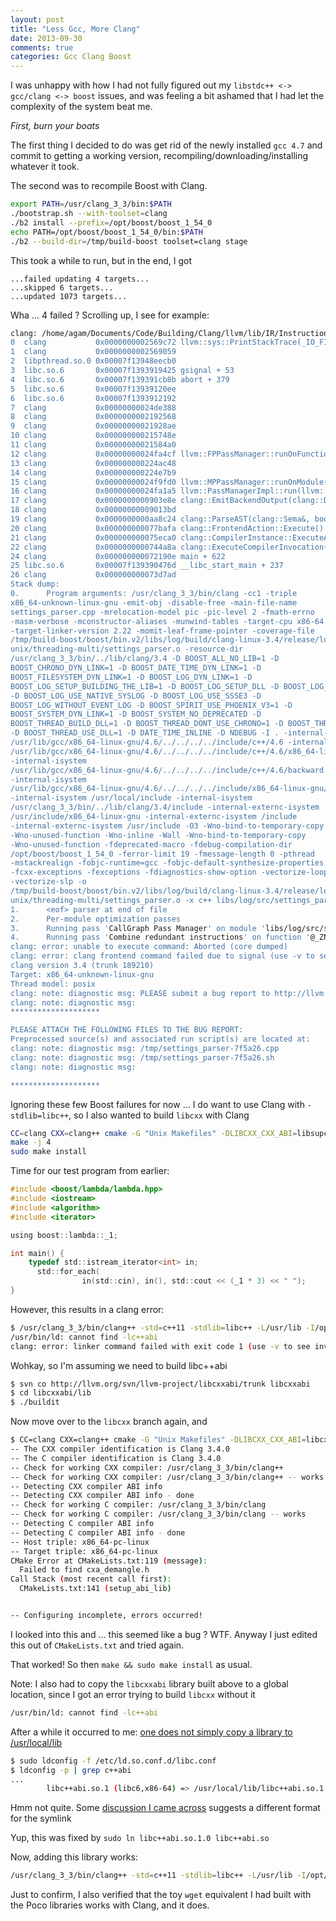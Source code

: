 ```yaml
---
layout: post
title: "Less Gcc, More Clang"
date: 2013-09-30
comments: true
categories: Gcc Clang Boost 
---
```


I was unhappy with how I had not fully figured out my `libstdc++ <-> gcc/clang <-> boost` issues, and was feeling a bit ashamed that I had let the complexity of the system beat me.

*First, burn your boats*

The first thing I decided to do was get rid of the newly installed `gcc 4.7` and commit to getting a working version, recompiling/downloading/installing whatever it took.

The second was to recompile Boost with Clang.

```sh
export PATH=/usr/clang_3_3/bin:$PATH
./bootstrap.sh --with-toolset=clang
./b2 install --prefix=/opt/boost/boost_1_54_0
echo PATH=/opt/boost/boost_1_54_0/bin:$PATH
./b2 --build-dir=/tmp/build-boost toolset=clang stage
```

This took a while to run, but in the end, I got 

```
...failed updating 4 targets...
...skipped 6 targets...
...updated 1073 targets...
```

Wha ... 4 failed ? Scrolling up, I see for example:

```sh
clang: /home/agam/Documents/Code/Building/Clang/llvm/lib/IR/Instructions.cpp:2929: llvm::BitCastInst::BitCastInst(llvm::Value*, llvm::Type*, const llvm::Twine&, llvm::Instruction*): Assertion `castIsValid(getOpcode(), S, Ty) && "Illegal BitCast"' failed.
0  clang           0x0000000002569c72 llvm::sys::PrintStackTrace(_IO_FILE*) + 34
1  clang           0x0000000002569059
2  libpthread.so.0 0x00007f13948eecb0
3  libc.so.6       0x00007f1393919425 gsignal + 53
4  libc.so.6       0x00007f139391cb8b abort + 379
5  libc.so.6       0x00007f13939120ee
6  libc.so.6       0x00007f1393912192
7  clang           0x00000000024de388
8  clang           0x0000000002192568
9  clang           0x00000000021928ae
10 clang           0x000000000215748e
11 clang           0x00000000021584a0
12 clang           0x00000000024fa4cf llvm::FPPassManager::runOnFunction(llvm::Function&) + 607
13 clang           0x000000000224ac48
14 clang           0x000000000224e7b9
15 clang           0x00000000024f9fd0 llvm::MPPassManager::runOnModule(llvm::Module&) + 688
16 clang           0x00000000024fa1a5 llvm::PassManagerImpl::run(llvm::Module&) + 245
17 clang           0x0000000000903e8e clang::EmitBackendOutput(clang::DiagnosticsEngine&, clang::CodeGenOptions const&, clang::TargetOptions const&, clang::LangOptions const&, llvm::Module*, clang::BackendAction, llvm::raw_ostream*) + 3550
18 clang           0x00000000009013bd
19 clang           0x0000000000aa8c24 clang::ParseAST(clang::Sema&, bool, bool) + 372
20 clang           0x000000000077bafa clang::FrontendAction::Execute() + 282
21 clang           0x000000000075eca0 clang::CompilerInstance::ExecuteAction(clang::FrontendAction&) + 352
22 clang           0x0000000000744a8a clang::ExecuteCompilerInvocation(clang::CompilerInstance*) + 1722 23 clang           0x000000000073ddf0 cc1_main(char const**, char const**, char const*, void*) + 1232
24 clang           0x000000000072190e main + 622
25 libc.so.6       0x00007f139390476d __libc_start_main + 237
26 clang           0x000000000073d7ad
Stack dump:
0.      Program arguments: /usr/clang_3_3/bin/clang -cc1 -triple
x86_64-unknown-linux-gnu -emit-obj -disable-free -main-file-name
settings_parser.cpp -mrelocation-model pic -pic-level 2 -fmath-errno
-masm-verbose -mconstructor-aliases -munwind-tables -target-cpu x86-64
-target-linker-version 2.22 -momit-leaf-frame-pointer -coverage-file
/tmp/build-boost/boost/bin.v2/libs/log/build/clang-linux-3.4/release/log-api-
unix/threading-multi/settings_parser.o -resource-dir
/usr/clang_3_3/bin/../lib/clang/3.4 -D BOOST_ALL_NO_LIB=1 -D
BOOST_CHRONO_DYN_LINK=1 -D BOOST_DATE_TIME_DYN_LINK=1 -D
BOOST_FILESYSTEM_DYN_LINK=1 -D BOOST_LOG_DYN_LINK=1 -D
BOOST_LOG_SETUP_BUILDING_THE_LIB=1 -D BOOST_LOG_SETUP_DLL -D BOOST_LOG_USE_AVX2
-D BOOST_LOG_USE_NATIVE_SYSLOG -D BOOST_LOG_USE_SSSE3 -D
BOOST_LOG_WITHOUT_EVENT_LOG -D BOOST_SPIRIT_USE_PHOENIX_V3=1 -D
BOOST_SYSTEM_DYN_LINK=1 -D BOOST_SYSTEM_NO_DEPRECATED -D
BOOST_THREAD_BUILD_DLL=1 -D BOOST_THREAD_DONT_USE_CHRONO=1 -D BOOST_THREAD_POSIX
-D BOOST_THREAD_USE_DLL=1 -D DATE_TIME_INLINE -D NDEBUG -I . -internal-isystem
/usr/lib/gcc/x86_64-linux-gnu/4.6/../../../../include/c++/4.6 -internal-isystem
/usr/lib/gcc/x86_64-linux-gnu/4.6/../../../../include/c++/4.6/x86_64-linux-gnu
-internal-isystem
/usr/lib/gcc/x86_64-linux-gnu/4.6/../../../../include/c++/4.6/backward
-internal-isystem
/usr/lib/gcc/x86_64-linux-gnu/4.6/../../../../include/x86_64-linux-gnu/c++/4.6
-internal-isystem /usr/local/include -internal-isystem
/usr/clang_3_3/bin/../lib/clang/3.4/include -internal-externc-isystem
/usr/include/x86_64-linux-gnu -internal-externc-isystem /include
-internal-externc-isystem /usr/include -O3 -Wno-bind-to-temporary-copy
-Wno-unused-function -Wno-inline -Wall -Wno-bind-to-temporary-copy
-Wno-unused-function -fdeprecated-macro -fdebug-compilation-dir
/opt/boost/boost_1_54_0 -ferror-limit 19 -fmessage-length 0 -pthread
-mstackrealign -fobjc-runtime=gcc -fobjc-default-synthesize-properties
-fcxx-exceptions -fexceptions -fdiagnostics-show-option -vectorize-loops
-vectorize-slp -o
/tmp/build-boost/boost/bin.v2/libs/log/build/clang-linux-3.4/release/log-api-
unix/threading-multi/settings_parser.o -x c++ libs/log/src/settings_parser.cpp
1.      <eof> parser at end of file
2.      Per-module optimization passes
3.      Running pass 'CallGraph Pass Manager' on module 'libs/log/src/settings_parser.cpp'.
4.      Running pass 'Combine redundant instructions' on function '@_ZNK5boost6spirit6detail18make_binary_helperINS0_13meta_compilerINS0_2qi6domainEE12meta_grammarEE4implIRKNS_5proto7exprns_4exprINSA_6tagns_3tag10bitwise_orENSA_7argsns_5list2IRKNSC_ISF_NSH_IRNS4_4ruleIPKcNSC_INSE_8terminalENSG_4termINS0_3tag9char_codeINSN_5spaceENS0_13char_encoding8standardEEEEELl0EEENS0_11unused_typeESV_SV_EESX_EELl2EEESX_EELl2EEENS_6fusion4consINS4_10eoi_parserENS16_3nilEEERSV_EclES15_RKS1A_S1B_'
clang: error: unable to execute command: Aborted (core dumped)
clang: error: clang frontend command failed due to signal (use -v to see invocation)
clang version 3.4 (trunk 189210)
Target: x86_64-unknown-linux-gnu
Thread model: posix
clang: note: diagnostic msg: PLEASE submit a bug report to http://llvm.org/bugs/ and include the crash backtrace, preprocessed source, and associated run script.
clang: note: diagnostic msg: 
********************

PLEASE ATTACH THE FOLLOWING FILES TO THE BUG REPORT:
Preprocessed source(s) and associated run script(s) are located at:
clang: note: diagnostic msg: /tmp/settings_parser-7f5a26.cpp
clang: note: diagnostic msg: /tmp/settings_parser-7f5a26.sh
clang: note: diagnostic msg: 

********************
```

Ignoring these few Boost failures for now ... I do want to use Clang with `-stdlib=libc++`, so I also wanted to build `libcxx` with Clang

```sh
CC=clang CXX=clang++ cmake -G "Unix Makefiles" -DLIBCXX_CXX_ABI=libsupc++ -DLIBCXX_LIBSUPCXX_INCLUDE_PATHS="/usr/include/c++/4.6/;/usr/include/c++/4.6/x86_64-linux-gnu/" -DCMAKE_BUILD_TYPE=Release -DCMAKE_INSTALL_PREFIX=/usr ../libcxx/
make -j 4
sudo make install
```

Time for our test program from earlier:

```c
#include <boost/lambda/lambda.hpp>
#include <iostream>
#include <algorithm>
#include <iterator>

using boost::lambda::_1;

int main() {
    typedef std::istream_iterator<int> in;
      std::for_each(
                in(std::cin), in(), std::cout << (_1 * 3) << " ");
}
```

However, this results in a clang error:

```sh
$ /usr/clang_3_3/bin/clang++ -std=c++11 -stdlib=libc++ -L/usr/lib -I/opt/boost/boost_1_54_0 hello-world.cpp -o hello-world -lc++abi
/usr/bin/ld: cannot find -lc++abi
clang: error: linker command failed with exit code 1 (use -v to see invocation)
```

Wohkay, so I'm assuming we need to build libc++abi

```sh
$ svn co http://llvm.org/svn/llvm-project/libcxxabi/trunk libcxxabi
$ cd libcxxabi/lib
$ ./buildit
```

Now move over to the `libcxx` branch again, and 

```sh
$ CC=clang CXX=clang++ cmake -G "Unix Makefiles" -DLIBCXX_CXX_ABI=libcxxabi -DLIBCXX_LIBCXXABI_INCLUDE_PATHS="/home/agam/Documents/Code/Building/libcxxabi/include" -DCMAKE_BUILD_TYPE=Release -DCMAKE_INSTALL_PREFIX=/usr ../libcxx
-- The CXX compiler identification is Clang 3.4.0
-- The C compiler identification is Clang 3.4.0
-- Check for working CXX compiler: /usr/clang_3_3/bin/clang++
-- Check for working CXX compiler: /usr/clang_3_3/bin/clang++ -- works
-- Detecting CXX compiler ABI info
-- Detecting CXX compiler ABI info - done
-- Check for working C compiler: /usr/clang_3_3/bin/clang
-- Check for working C compiler: /usr/clang_3_3/bin/clang -- works
-- Detecting C compiler ABI info
-- Detecting C compiler ABI info - done
-- Host triple: x86_64-pc-linux
-- Target triple: x86_64-pc-linux
CMake Error at CMakeLists.txt:119 (message):
  Failed to find cxa_demangle.h
Call Stack (most recent call first):
  CMakeLists.txt:141 (setup_abi_lib)


-- Configuring incomplete, errors occurred!
```

I looked into this and ... this seemed like a bug ? WTF. Anyway I just edited this out of `CMakeLists.txt` and tried again.

That worked! So then `make && sudo make install` as usual.

Note: I also had to copy the `libcxxabi` library built above to a global location, since I got an error trying to build `libcxx` without it

```sh
/usr/bin/ld: cannot find -lc++abi
```

After a while it occurred to me: [one does not simply copy a library to /usr/local/lib](http://memegenerator.net/instance/41718307)

```sh
$ sudo ldconfig -f /etc/ld.so.conf.d/libc.conf
$ ldconfig -p | grep c++abi
...
        libc++abi.so.1 (libc6,x86-64) => /usr/local/lib/libc++abi.so.1
```

Hmm not quite. Some [discussion I came across](http://comments.gmane.org/gmane.comp.compilers.clang.devel/30074) suggests a different format for the symlink

Yup, this was fixed by `sudo ln libc++abi.so.1.0 libc++abi.so`

Now, adding this library works:

```sh
/usr/clang_3_3/bin/clang++ -std=c++11 -stdlib=libc++ -L/usr/lib -I/opt/boost/boost_1_54_0 hello-world.cpp -o hello-world -lc++abi
```

Just to confirm, I also verified that the toy `wget` equivalent I had built with the Poco libraries works with Clang, and it does.

